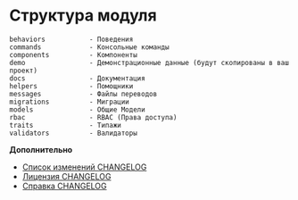 # Структура модуля

```
behaviors           - Поведения
commands            - Консольные команды
components          - Компоненты
demo                - Демонстрационные данные (будут скопированы в ваш проект)
docs                - Документация
helpers             - Помощники
messages            - Файлы переводов
migrations          - Миграции
models              - Общие Модели
rbac                - RBAC (Права доступа)
traits              - Типажи
validators          - Валидаторы
```

**Дополнительно**

- [Список изменений CHANGELOG](../CHANGELOG.md)
- [Лицензия CHANGELOG](../LICENSE.md)
- [Справка CHANGELOG](../README.md)